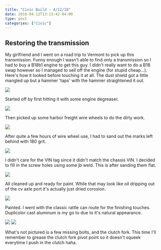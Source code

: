 ```yaml
---
title: "Civic Build - 4/12/18"
date: 2018-04-12T13:13:42-04:00
type: post
categories: ["Civic"]
---
```


Restoring the transmission
---

My girlfriend and I went on a road trip to Vermont to pick up this transmission. Funny enough I wasn't able to find only a transmission so I had to buy a B18b1 engine to get this guy. I didn't really want to do a B18 swap however so I managed to sell off the engine (for stupid cheap...). Here's how it looked before touching it at all. The dust shield got a little mangled up but a hammer 'taps' with the hammer straightened it out.

<img src="/img/civic/4-12-18/1.jpg" class="image-center">

Started off by first hitting it with some engine degreaser.

<img src="/img/civic/4-12-18/2.jpg" class="image-center">

Then picked up some harbor freight wire wheels to do the dirty work.

<img src="/img/civic/4-12-18/3.jpg" class="image-center">

After quite a few hours of wire wheel use, I had to sand out the marks left behind with 180 grit.

<img src="/img/civic/4-12-18/4.jpg" class="image-center">

I didn't care for the VIN tag since it didn't match the chassis VIN. I decided to fill in the screw holes using some jb weld. This is after sanding them flat.

<img src="/img/civic/4-12-18/5.jpg" class="image-center">

All cleaned up and ready for paint. While that may look like oil dripping out of the cv axle port it's actually just dried corosion.

<img src="/img/civic/4-12-18/6.jpg" class="image-center">

Painted. I went with the classic rattle can route for the finishing touches. Duplicolor cast aluminum is my go to due to it's natural appearance.

<img src="/img/civic/4-12-18/7.jpg" class="image-center">


<img src="/img/civic/4-12-18/8.jpg" class="image-center">

What's not pictured is a few missing bolts, and the clutch fork. This time I'll remember to grease the clutch fork pivot point so it doesn't squeek everytime I push in the clutch haha.

